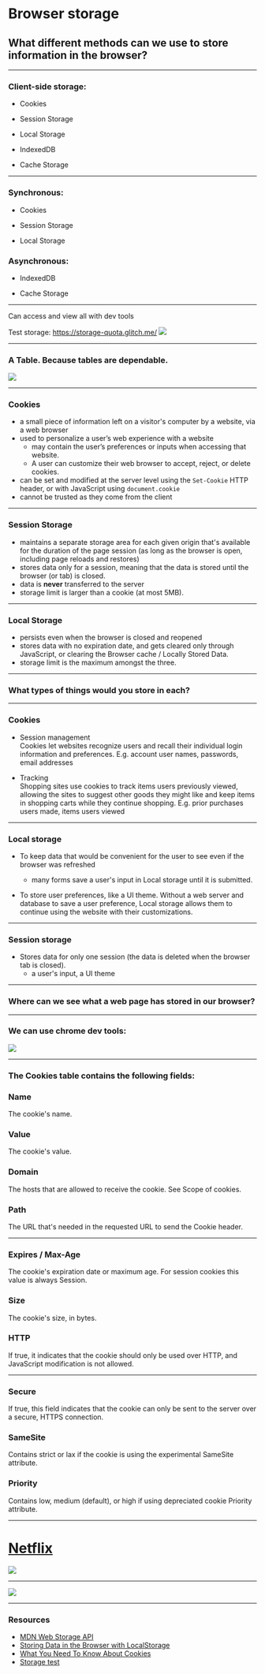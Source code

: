 # Browser storage
## What different methods can we use to store information in the browser?

---

### Client-side storage:
- Cookies
- Session Storage
- Local Storage
- IndexedDB

- Cache Storage

----

### Synchronous:
- Cookies
- Session Storage

- Local Storage

### Asynchronous:
- IndexedDB

- Cache Storage

----

Can access and view all with dev tools

Test storage:
https://storage-quota.glitch.me/
![](https://media.giphy.com/media/N35rW3vRNeaDC/giphy.gif)

---

### A Table. Because tables are dependable.
![](https://i.imgur.com/My29LQa.png)


----

### Cookies
- a small piece of information left on a visitor's computer by a website, via a web browser
- used to personalize a user’s web experience with a website
    - may contain the user’s preferences or inputs when accessing that website. 
    - A user can customize their web browser to accept, reject, or delete cookies.
- can be set and modified at the server level using the `Set-Cookie` HTTP header, or with JavaScript using `document.cookie`
- cannot be trusted as they come from the client

----

### Session Storage 
- maintains a separate storage area for each given origin that's available for the duration of the page session (as long as the browser is open, including page reloads and restores)
- stores data only for a session, meaning that the data is stored until the browser (or tab) is closed.
- data is **never** transferred to the server
- storage limit is larger than a cookie (at most 5MB).

----

### Local Storage 
- persists even when the browser is closed and reopened
- stores data with no expiration date, and gets cleared only through JavaScript, or clearing the Browser cache / Locally Stored Data.
- storage limit is the maximum amongst the three.

---

### What types of things would you store in each?

----

### Cookies

* Session management  
Cookies let websites recognize users and recall their individual login information and preferences.
E.g. account user names, passwords, email addresses

* Tracking  
Shopping sites use cookies to track items users previously viewed, allowing the sites to suggest other goods they might like and keep items in shopping carts while they continue shopping.
E.g.  prior purchases users made, items users viewed 

<!-- 
* Personalization  
Customized advertising is the main way cookies are used to personalize our sessions. We may view certain items or parts of a site, and cookies use this data to help build targeted ads that you might enjoy.
E.g.  items users searched for
 -->
<!-- * A cookie typically contains two bits of data: a unique ID for each user, and a site name.

* To validate their users’ identities
  * account user names and passwords
  * email addresses

* To customize or adjust user experience
  * prior purchases users made
  * items users viewed -->

----

### Local storage
* To keep data that would be convenient for the user to see even if the browser was refreshed
  * many forms save a user's input in Local storage until it is submitted.

* To store user preferences, like a UI theme. Without a web server and database to save a user preference, Local storage allows them to continue using the website with their customizations.

----

### Session storage

* Stores data for only one session (the data is deleted when the browser tab is closed).
  * a user's input, a UI theme


---

### Where can we see what a web page has stored in our browser?

----

### We can use chrome dev tools:
![](https://i.imgur.com/nWe3zwS.png)

----

### The Cookies table contains the following fields:
### Name 
The cookie's name.
### Value
The cookie's value.
### Domain 
The hosts that are allowed to receive the cookie. See Scope of cookies.
### Path
The URL that's needed in the requested URL  to send the Cookie header.

----

### Expires / Max-Age
The cookie's expiration date or maximum age.  For session cookies this value is always Session.
### Size 
The cookie's size, in bytes.
### HTTP 
If true, it indicates that the cookie should only be used over HTTP, and JavaScript modification is not allowed. 

----

### Secure
If true, this field indicates that the cookie can only be sent to the server over a secure, HTTPS connection. 
### SameSite 
Contains strict or lax if the cookie is using the experimental SameSite attribute.
### Priority 
Contains low, medium (default), or high if using depreciated cookie Priority attribute.

----

# [Netflix](https://www.netflix.com/browse)
![](https://media.giphy.com/media/3oz8xsh9xomfOvCnuw/giphy.gif)

----

![](https://media.giphy.com/media/hUKiV16tVhRA8wLgQ9/giphy.gif)

---

### Resources
- [MDN Web Storage API](https://developer.mozilla.org/en-US/docs/Web/API/Web_Storage_API)
- [Storing Data in the Browser with LocalStorage](https://stackabuse.com/storing-data-in-the-browser-with-localstorage/)
- [What You Need To Know About Cookies](https://.norton.com/norton-blog/2015/07/what_you_need_tokno.html#:~:text=A%20cookie%20is%20a%20small,user%2C%20and%20a%20site%20name.&text=Cookies%20are%20simply%20data%20files%20and%20not%20programs.)
- [Storage test](https://storage-quota.glitch.me/)

